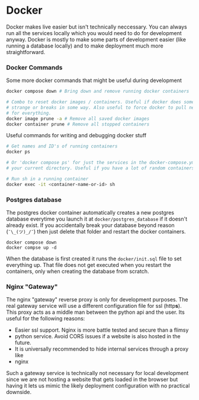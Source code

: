 # Docker

Docker makes live easier but isn't technically neccessary. You can always run
all the services locally which you would need to do for development anyway.
Docker is mostly to make some parts of development easier (like running a
database locally) and to make deployment much more straightforward.

### Docker Commands

Some more docker commands that might be useful during development

```bash
docker compose down # Bring down and remove running docker containers

# Combo to reset docker images / containers. Useful if docker does something
# strange or breaks in some way. Also useful to force docker to pull new images
# for everything.
docker image prune -a # Remove all saved docker images
docker container prune # Remove all stopped containers
```

Useful commands for writing and debugging docker stuff

```bash
# Get names and ID's of running containers
docker ps 

# Or 'docker compose ps' for just the services in the docker-compose.yml file in
# your current directory. Useful if you have a lot of random containers running. 

# Run sh in a running container
docker exec -it <container-name-or-id> sh
```

### Postgres database

The postgres docker container automatically creates a new postgres database
everytime you launch it at `docker/postgres_database` if it doesn't already
exist. If you accidentally break your database beyond reason (`¯\_(ツ)_/¯`) then
just delete that folder and restart the docker containers.

```commandline
docker compose down
docker compse up -d
```

When the database is first created it runs the `docker/init.sql` file to set
everything up. That file does not get executed when you restart the containers,
only when creating the database from scratch.

### Nginx "Gateway"

The nginx "gateway" reverse proxy is only for development purposes. The real
gateway service will use a different configuration file for ssl (http**s**).
This proxy acts as a middle man between the python api and the user. Its useful
for the following reasons:
- Easier ssl support. Nginx is more battle tested and secure than a flimsy
- python service. Avoid CORS issues if a website is also hosted in the future.
- It is universally recommended to hide internal services through a proxy like
- nginx

Such a gateway service is technically not necessary for local development since
we are not hosting a website that gets loaded in the browser but having it lets 
us mimic the likely deployment configuration with no practical downside.
